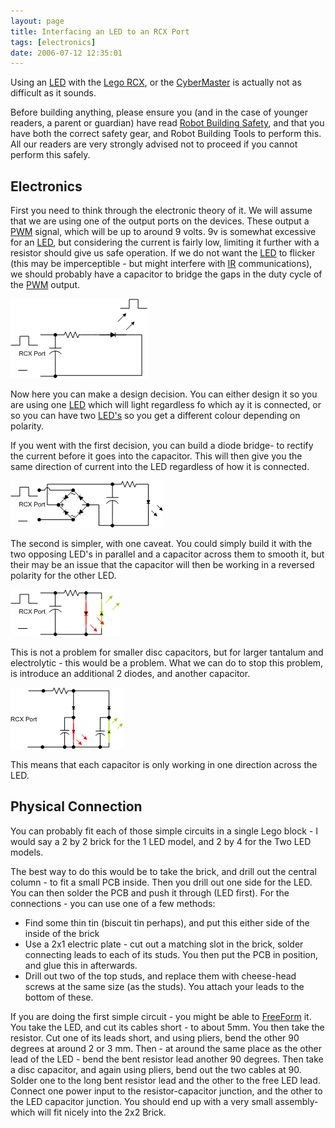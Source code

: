 ```yaml
---
layout: page
title: Interfacing an LED to an RCX Port
tags: [electronics]
date: 2006-07-12 12:35:01
---
```

Using an [LED](/wiki/led.html "Light Emitting Diode") with the [Lego RCX](/wiki/rcx.html "The Lego RCX"), or the [CyberMaster](/wiki/cybermaster.html "CyberMaster") is actually not as difficult as it sounds.

Before building anything, please ensure you (and in the case of younger readers, a parent or guardian) have read [Robot Building Safety](/wiki/robot_building_safety.html "Building robots can be dangerous - tips to help your safety"), and that you have both the correct safety gear, and Robot Building Tools to perform this. All our readers are very strongly advised not to proceed if you cannot perform this safely.

## Electronics

First you need to think through the electronic theory of it. We will assume that we are using one of the output ports on the devices. These output a [PWM](/wiki/pwm.html "Pulse Width Modulation") signal, which will be up to around 9 volts. 9v is somewhat excessive for an [LED](/wiki/led.html "Light Emitting Diode"), but considering the current is fairly low, limiting it further with a resistor should give us safe operation. If we do not want the [LED](/wiki/led.html "Light Emitting Diode") to flicker (this may be imperceptible - but might interfere with [IR](/wiki/infra_red.html "A type of EM radiation commonly used for digital communications") communications), we should probably have a capacitor to bridge the gaps in the duty cycle of the [PWM](/wiki/pwm.html "Pulse Width Modulation") output.

![](/galleries/gallery-1-common-images/147-rcxled1.png)

Now here you can make a design decision. You can either design it so you are using one [LED](/wiki/led.html "Light Emitting Diode") which will light regardless fo which ay it is connected, or so you can have two [LED's](/wiki/led.html "Light Emitting Diode") so you get a different colour depending on polarity.

If you went with the first decision, you can build a diode bridge- to rectify the current before it goes into the capacitor. This will then give you the same direction of current into the LED regardless of how it is connected.

![](/galleries/gallery-1-common-images/148-rcxled2.png)

The second is simpler, with one caveat. You could simply build it with the two opposing LED's in parallel and a capacitor across them to smooth it, but their may be an issue that the capacitor will then be working in a reversed polarity for the other LED.

![](/galleries/gallery-1-common-images/149-rcxled3.png)

This is not a problem for smaller disc capacitors, but for larger tantalum and electrolytic - this would be a problem. What we can do to stop this problem, is introduce an additional 2 diodes, and another capacitor.

![](/galleries/gallery-1-common-images/150-rcxled4.png)

This means that each capacitor is only working in one direction across the LED.

## Physical Connection

You can probably fit each of those simple circuits in a single Lego block - I would say a 2 by 2 brick for the 1 LED model, and 2 by 4 for the Two LED models.

The best way to do this would be to take the brick, and drill out the central column - to fit a small PCB inside. Then you drill out one side for the LED. You can then solder the PCB and push it through (LED first). For the connections - you can use one of a few methods:

- Find some thin tin (biscuit tin perhaps), and put this either side of the inside of the brick
- Use a 2x1 electric plate - cut out a matching slot in the brick, solder connecting leads to each of its studs. You then put the PCB in position, and glue this in afterwards.
- Drill out two of the top studs, and replace them with cheese-head screws at the same size (as the studs). You attach your leads to the bottom of these.

If you are doing the first simple circuit - you might be able to [FreeForm](/wiki/freeform.html "FreeForm") it. You take the LED, and cut its cables short - to about 5mm. You then take the resistor. Cut one of its leads short, and using pliers, bend the other 90 degrees at around 2 or 3 mm. Then - at around the same place as the other lead of the LED - bend the bent resistor lead another 90 degrees. Then take a disc capacitor, and again using pliers, bend out the two cables at 90\. Solder one to the long bent resistor lead and the other to the free LED lead. Connect one power input to the resistor-capacitor junction, and the other to the LED capacitor junction. You should end up with a very small assembly- which will fit nicely into the 2x2 Brick.
